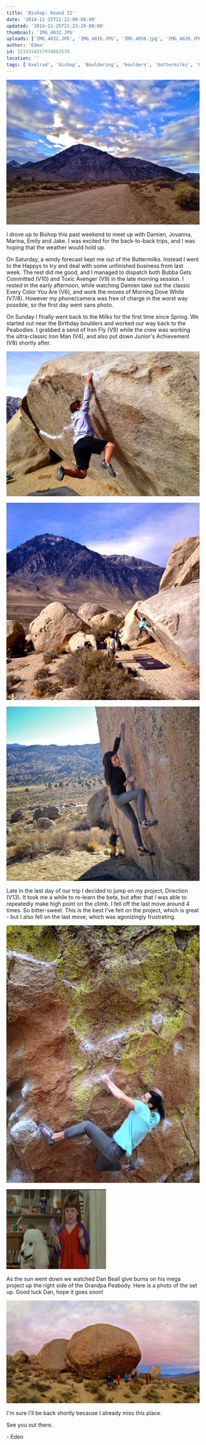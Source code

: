 ```yaml
---
title: 'Bishop: Round II'
date: '2014-11-25T21:22:00-08:00'
updated: '2014-11-25T21:23:20-08:00'
thumbnail: 'IMG_4832.JPG'
uploads: ['IMG_4832.JPG', 'IMG_4816.JPG', 'IMG_4856.jpg', 'IMG_4820.JPG', 'IMG_4854.JPG', 'giphy.gif', 'IMG_4843.JPG']
author: 'Eden'
id: 2231554257974863578
location: ''
tags: ['Axelrad', 'bishop', 'Bouldering', 'boulders', 'buttermilks', 'California', 'Climbing', 'Eden', 'Five Ten', 'granite']
---
```


![](uploads/IMG_4832.JPG)

I drove up to Bishop this past weekend to meet up with Damien, Jovanna, Marina, Emily and Jake. I was excited for the back-to-back trips, and I was hoping that the weather would hold up.

On Saturday, a windy forecast kept me out of the Buttermilks. Instead I went to the Happys to try and deal with some unfinished business from last week. The rest did me good, and I managed to dispatch both Bubba Gets Committed (V10) and Toxic Avenger (V9) in the late morning session. I rested in the early afternoon, while watching Damien take out the classic Every Color You Are (V6), and work the moves of Morning Dove White (V7/8). However my phone/camera was free of charge in the worst way possible, so the first day went sans photo.

On Sunday I finally went back to the Milks for the first time since Spring. We started out near the Birthday boulders and worked our way back to the Peabodies. I grabbed a send of Iron Fly (V9) while the crew was working the ultra-classic Iron Man (V4), and also put down Junior's Achievement (V8) shortly after.

![Jake latching the last move on Iron Man](uploads/IMG_4816.JPG)

![Iron Fly (PC: Jack Hanes)](uploads/IMG_4856.jpg)

![Marina working Junior's Achievement while Aaron makes rock art](uploads/IMG_4820.JPG)

Late in the last day of our trip I decided to jump on my project, Direction (V13). It took me a while to re-learn the beta, but after that I was able to repeatedly make high point on the climb. I fell off the last move around 4 times. So bitter-sweet. This is the best I've felt on the project, which is great - but I also fell on the last move, which was agonizingly frustrating.

![Me on the last move... (PC: Jovanna)](uploads/IMG_4854.JPG)

![...and moments later](uploads/giphy.gif)

As the sun went down we watched Dan Beall give burns on his mega project up the right side of the Grandpa Peabody. Here is a photo of the set up. Good luck Dan, hope it goes soon!

![](uploads/IMG_4843.JPG)

I'm sure I'll be back shortly because I already miss this place.

See you out there.

\- Eden

